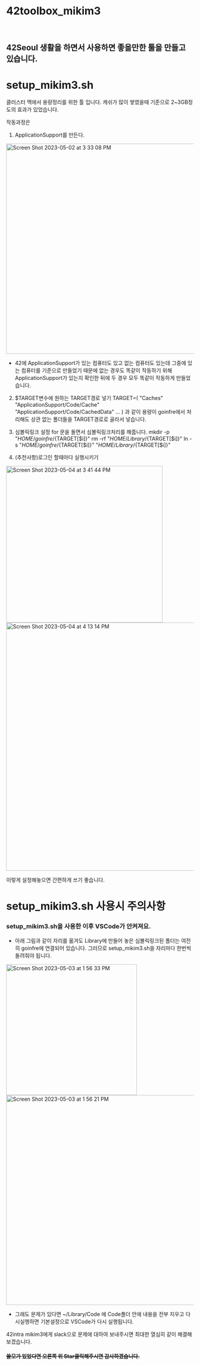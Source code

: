 # 42toolbox_mikim3

<br>

## 42Seoul 생활을 하면서 사용하면 좋을만한 툴을 만들고 있습니다.

# setup_mikim3.sh

클러스터 맥에서 용량정리를 위한 툴 입니다. 
캐쉬가 많이 쌓였을때 기준으로 2~3GB정도의 효과가 있었습니다.

작동과정은

1. ApplicationSupport를 만든다.
<img width="564" alt="Screen Shot 2023-05-02 at 3 33 08 PM" src="https://user-images.githubusercontent.com/26201797/235595874-54f40dda-0c85-4c04-a10a-6d4bfc8ed010.png">
      
- 42에 ApplicationSupport가  있는 컴퓨터도 있고 없는 컴퓨터도 있는데 그중에 있는 컴퓨터를 기준으로 만들었기 때문에 없는 경우도 똑같이 작동하기 위해 ApplicationSupport가 있는지
확인한 뒤에 두 경우 모두 똑같이 작동하게 만들었습니다.

2. $TARGET변수에 원하는 TARGET경로 넣기
TARGET=(
	"Caches"
	"ApplicationSupport/Code/Cache"
	"ApplicationSupport/Code/CachedData"
  ...
)
과 같이 용량이 goinfre에서 처리해도 상관 없는 폴더들을 TARGET경로로 골라서 넣습니다.

3. 심볼릭링크 설정
for 문을 돌면서 심볼릭링크처리를 해줍니다.
  mkdir -p "$HOME/goinfre/${TARGET[$i]}"
  rm -rf "$HOME/Library/${TARGET[$i]}"
  ln -s "$HOME/goinfre/${TARGET[$i]}" "$HOME/Library/${TARGET[$i]}"

4. (추천사항)로그인 할때마다 실행시키기

<img width="420" alt="Screen Shot 2023-05-04 at 3 41 44 PM" src="https://user-images.githubusercontent.com/26201797/236135447-4e4c6818-1087-4db0-b4f3-0720d90ddde2.png">

<img width="666" alt="Screen Shot 2023-05-04 at 4 13 14 PM" src="https://user-images.githubusercontent.com/26201797/236135471-e617e235-41c4-46f0-a153-a4990942a57c.png">

이렇게 설정해놓으면 간편하게 쓰기 좋습니다.



# setup_mikim3.sh 사용시 주의사항

### setup_mikim3.sh을 사용한 이후 VSCode가 안켜져요.               

- 아래 그림과 같이 자리를 옮겨도 Library에 만들어 놓은 심볼릭링크된 폴더는 여전히 goinfre에 연결되어 있습니다.  그러므로 setup_mikim3.sh을 자리마다 한번씩 돌려줘야 됩니다.
<img width="351" alt="Screen Shot 2023-05-03 at 1 56 33 PM" src="https://user-images.githubusercontent.com/26201797/235835506-af33d059-7c95-43be-8da2-f8cfb1a2cf9c.png">


<img width="563" alt="Screen Shot 2023-05-03 at 1 56 21 PM" src="https://user-images.githubusercontent.com/26201797/235835526-b3572701-a08f-430f-84dc-6182c7e354c3.png">

- 그래도 문제가 있다면 ~/Library/Code 에 Code폴더 안에 내용을 전부 지우고 다시실행하면 기본설정으로 VSCode가 다시 실행됩니다.


42intra  mikim3에게 slack으로 문제에 대하여 보내주시면 최대한 열심히 같이 해결해 보겠습니다. <br>



#### ~~쓸모가 있었다면 오른쪽 위 Star클릭해주시면 감사하겠습니다.~~








